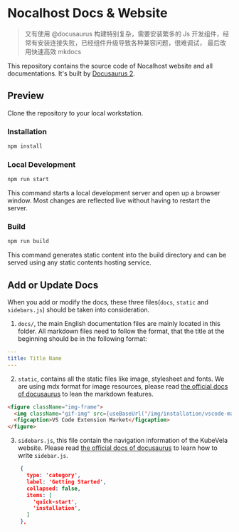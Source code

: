 # Nocalhost Docs & Website

> 又有使用 @docusaurus 构建特别复杂，需要安装繁多的 Js 开发组件，经常有安装连接失败，已经组件升级导致各种兼容问题，很难调试，
> 最后改用快速高效 mkdocs

This repository contains the source code of Nocalhost website and all documentations. It's built by [Docusaurus 2](https://docusaurus.io/).

## Preview

Clone the repository to your local workstation.

### Installation

```bash
npm install
```

### Local Development

```bash
npm run start
```

This command starts a local development server and open up a browser window. Most changes are reflected live without having to restart the server.

### Build

```bash
npm run build
```

This command generates static content into the build directory and can be served using any static contents hosting service.

## Add or Update Docs

When you add or modify the docs, these three files(`docs`, `static` and `sidebars.js`) should be taken into consideration.

1. `docs/`, the main English documentation files are mainly located in this folder. All markdown files need to follow the format, that the title at the beginning should be in the following format:

```yaml
---
title: Title Name
---
```

2. `static`, contains all the static files like image, stylesheet and fonts. We are using mdx format for image resources, please read [the official docs of docusaurus](https://docusaurus.io/docs/markdown-features) to lean the markdown features.

```md
<figure className="img-frame">
  <img className="gif-img" src={useBaseUrl('/img/installation/vscode-market.png')} />
  <figcaption>VS Code Extension Market</figcaption>
</figure>
```

3. `sidebars.js`, this file contain the navigation information of the KubeVela website. Please read [the official docs of docusaurus](https://docusaurus.io/docs/sidebar) to learn how to write `sidebar.js`.

```json
    {
      type: 'category',
      label: 'Getting Started',
      collapsed: false,
      items: [
        'quick-start',
        'installation',
      ]
    },
```
